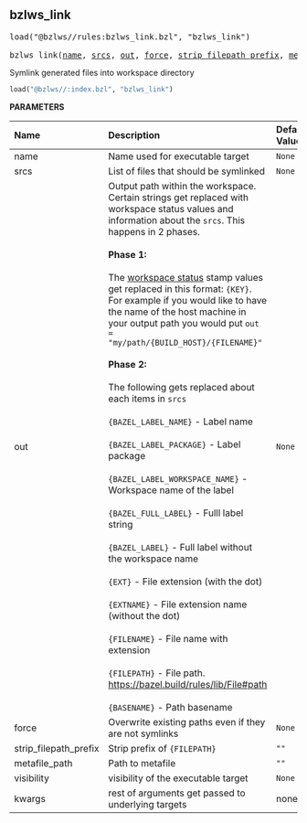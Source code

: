 <!-- Generated with Stardoc: http://skydoc.bazel.build -->



<a id="bzlws_link"></a>

## bzlws_link

<pre>
load("@bzlws//rules:bzlws_link.bzl", "bzlws_link")

bzlws_link(<a href="#bzlws_link-name">name</a>, <a href="#bzlws_link-srcs">srcs</a>, <a href="#bzlws_link-out">out</a>, <a href="#bzlws_link-force">force</a>, <a href="#bzlws_link-strip_filepath_prefix">strip_filepath_prefix</a>, <a href="#bzlws_link-metafile_path">metafile_path</a>, <a href="#bzlws_link-visibility">visibility</a>, <a href="#bzlws_link-kwargs">kwargs</a>)
</pre>

Symlink generated files into workspace directory

```python
load("@bzlws//:index.bzl", "bzlws_link")
```


**PARAMETERS**


| Name  | Description | Default Value |
| :------------- | :------------- | :------------- |
| <a id="bzlws_link-name"></a>name |  Name used for executable target   |  `None` |
| <a id="bzlws_link-srcs"></a>srcs |  List of files that should be symlinked   |  `None` |
| <a id="bzlws_link-out"></a>out |  Output path within the workspace. Certain strings get replaced with workspace status values and information about the `srcs`. This happens in 2 phases.<br><br>**Phase 1:**<br><br>The [workspace status](https://docs.bazel.build/versions/master/user-manual.html#workspace_status) stamp values get replaced in this format: `{KEY}`. For example if you would like to have the name of the host machine in your output path you would put `out = "my/path/{BUILD_HOST}/{FILENAME}"`<br><br>**Phase 2:**<br><br>The following gets replaced about each items in `srcs`<br><br>`{BAZEL_LABEL_NAME}` - Label name<br><br>`{BAZEL_LABEL_PACKAGE}` - Label package<br><br>`{BAZEL_LABEL_WORKSPACE_NAME}`  - Workspace name of the label<br><br>`{BAZEL_FULL_LABEL}` - Fulll label string<br><br>`{BAZEL_LABEL}` - Full label without the workspace name<br><br>`{EXT}` - File extension (with the dot)<br><br>`{EXTNAME}` - File extension name (without the dot)<br><br>`{FILENAME}` - File name with extension<br><br>`{FILEPATH}` - File path. https://bazel.build/rules/lib/File#path<br><br>`{BASENAME}` - Path basename   |  `None` |
| <a id="bzlws_link-force"></a>force |  Overwrite existing paths even if they are not symlinks   |  `None` |
| <a id="bzlws_link-strip_filepath_prefix"></a>strip_filepath_prefix |  Strip prefix of `{FILEPATH}`   |  `""` |
| <a id="bzlws_link-metafile_path"></a>metafile_path |  Path to metafile   |  `""` |
| <a id="bzlws_link-visibility"></a>visibility |  visibility of the executable target   |  `None` |
| <a id="bzlws_link-kwargs"></a>kwargs |  rest of arguments get passed to underlying targets   |  none |


